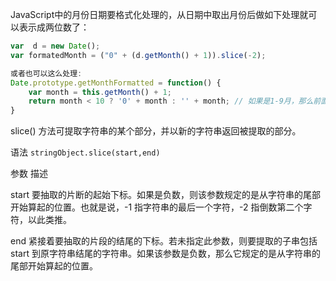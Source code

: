 JavaScript中的月份日期要格式化处理的，从日期中取出月份后做如下处理就可以表示成两位数了：
```js
var  d = new Date(); 
var formatedMonth = ("0" + (d.getMonth() + 1)).slice(-2);

或者也可以这么处理:
Date.prototype.getMonthFormatted = function() {
    var month = this.getMonth() + 1;
    return month < 10 ? '0' + month : '' + month; // 如果是1-9月，那么前面补0
}
```
slice() 方法可提取字符串的某个部分，并以新的字符串返回被提取的部分。

语法
`stringObject.slice(start,end)`

参数	描述

start	要抽取的片断的起始下标。如果是负数，则该参数规定的是从字符串的尾部开始算起的位置。也就是说，-1 指字符串的最后一个字符，-2 指倒数第二个字符，以此类推。

end	紧接着要抽取的片段的结尾的下标。若未指定此参数，则要提取的子串包括 start 到原字符串结尾的字符串。如果该参数是负数，那么它规定的是从字符串的尾部开始算起的位置。